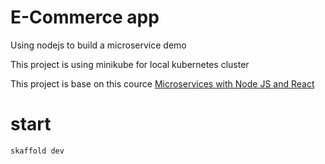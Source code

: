 # E-Commerce app

Using nodejs to build a microservice demo

This project is using minikube for local kubernetes cluster

This project is base on this cource
[Microservices with Node JS and React](https://www.udemy.com/course/microservices-with-node-js-and-react/)

# start

`skaffold dev`
